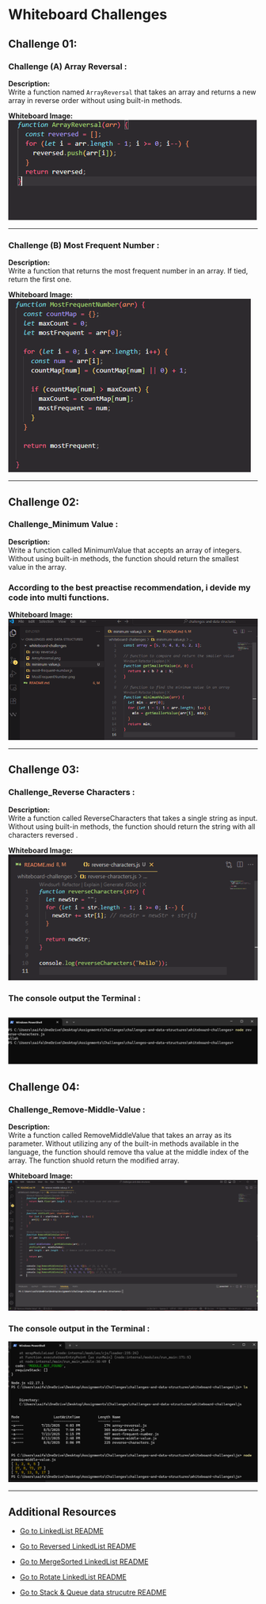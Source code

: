 # Whiteboard Challenges

## Challenge 01:

### Challenge (A) Array Reversal :

**Description:**  
Write a function named `ArrayReversal` that takes an array and returns a new array in reverse order without using built-in methods.

**Whiteboard Image:**  
![Array Reversal Whiteboard](./whiteboard-challenges/images/ArrayReversal.png)

---

### Challenge (B) Most Frequent Number :

**Description:**  
Write a function that returns the most frequent number in an array. If tied, return the first one.

**Whiteboard Image:**  
![Most Frequent Number Whiteboard](./whiteboard-challenges/images/MostFrequentNumber.png)

---

## Challenge 02:

### Challenge_Minimum Value :

**Description:**  
Write a function called MinimumValue that accepts an array of integers. Without using built-in methods, the function should return the smallest value in the array.

### According to the best preactise recommendation, i devide my code into multi functions.

**Whiteboard Image:**  
![Minimum Value Whiteboard](./whiteboard-challenges/images/MinimumValue.png)

---

## Challenge 03:

### Challenge_Reverse Characters :

**Description:**  
Write a function called ReverseCharacters that takes a single string as input. Without using built-in methods, the function should return the string with all characters reversed .

**Whiteboard Image:**
![Reversed Characters Whiteboard](./whiteboard-challenges/images/ReversedCharacters.png)

### The console output the Terminal :

## ![Code in Terminal](./whiteboard-challenges/images/Terminal.png)

## Challenge 04:

### Challenge_Remove-Middle-Value :

**Description:**  
Write a function called RemoveMiddleValue that takes an array as its parameter. Without utilizing any of the built-in methods available in the language, the function should remove tha value at the middle index of the array. The function shuold return the modified array.

**Whiteboard Image:**
![Remove-Middle-Value Whiteboard](./whiteboard-challenges/images/RemoveMiddleValue.png)

### The console output in the Terminal :

![Code in Terminal](./whiteboard-challenges/images/Terminal2.png)

---

## Additional Resources

- [Go to LinkedList README](./Data%20Structures/LinkedList/Linked-List-Implementation/README.md)

- [Go to Reversed LinkedList README](./Data%20Structures/LinkedList/Linked-List-Implementation/Reverse/README.md)

- [Go to MergeSorted LinkedList README](./Data%20Structures/LinkedList/Linked-List-Implementation/MergeSorted/README.md)

- [Go to Rotate LinkedList README](./Data%20Structures/LinkedList/Linked-List-Implementation/RotateLinkedList/README.md)

- [Go to Stack & Queue data strucutre README](./Data%20Structures/Stack-Queue/Stack-Queue-Implementation/README.md)
